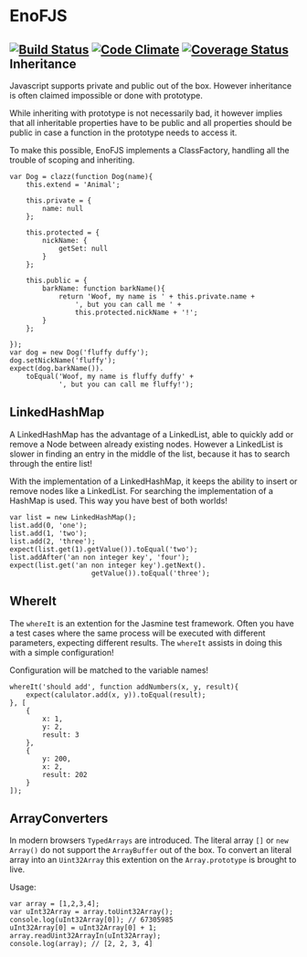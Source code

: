 EnoFJS
======
[![Build Status](https://drone.io/github.com/EnoF/EnoFJS/status.png)](https://drone.io/github.com/EnoF/EnoFJS/latest)
[![Code Climate](https://codeclimate.com/github/EnoF/EnoFJS.png)](https://codeclimate.com/github/EnoF/EnoFJS)
[![Coverage Status](https://coveralls.io/repos/EnoF/EnoFJS/badge.png?branch=master)](https://coveralls.io/r/EnoF/EnoFJS?branch=master)
Inheritance
-----------
Javascript supports private and public out of the box. However
inheritance is often claimed impossible or done with prototype.

While inheriting with prototype is not necessarily bad, it
however implies that all inheritable properties have to be public
and all properties should be public in case a function in the
prototype needs to access it.

To make this possible, EnoFJS implements a ClassFactory, handling
all the trouble of scoping and inheriting.

    var Dog = clazz(function Dog(name){
        this.extend = 'Animal';

        this.private = {
            name: null
        };

        this.protected = {
            nickName: {
                getSet: null
            }
        };

        this.public = {
            barkName: function barkName(){
                return 'Woof, my name is ' + this.private.name +
                    ', but you can call me ' +
                    this.protected.nickName + '!';
            }
        };

    });
    var dog = new Dog('fluffy duffy');
    dog.setNickName('fluffy');
    expect(dog.barkName()).
        toEqual('Woof, my name is fluffy duffy' +
                ', but you can call me fluffy!');

LinkedHashMap
-------------
A LinkedHashMap has the advantage of a LinkedList, able to quickly
add or remove a Node between already existing nodes. However a LinkedList is slower
in finding an entry in the middle of the list, because it has to search
through the entire list!

With the implementation of a LinkedHashMap, it keeps the ability to insert
or remove nodes like a LinkedList. For searching the implementation of a HashMap
is used. This way you have best of both worlds!

    var list = new LinkedHashMap();
    list.add(0, 'one');
    list.add(1, 'two');
    list.add(2, 'three');
    expect(list.get(1).getValue()).toEqual('two');
    list.addAfter('an non integer key', 'four');
    expect(list.get('an non integer key').getNext().
                        getValue()).toEqual('three');

WhereIt
-------
The `whereIt` is an extention for the Jasmine test framework. Often you have a test cases
where the same process will be executed with different parameters, expecting different
results. The `whereIt` assists in doing this with a simple configuration!

Configuration will be matched to the variable names!

    whereIt('should add', function addNumbers(x, y, result){
        expect(calulator.add(x, y)).toEqual(result);
    }, [
        {
            x: 1,
            y: 2,
            result: 3
        },
        {
            y: 200,
            x: 2,
            result: 202
        }
    ]);

ArrayConverters
---------------
In modern browsers `TypedArrays` are introduced. The literal array `[]` or `new Array()`
do not support the `ArrayBuffer` out of the box. To convert an literal array into an
`Uint32Array` this extention on the `Array.prototype` is brought to live.

Usage:

    var array = [1,2,3,4];
    var uInt32Array = array.toUint32Array();
    console.log(uInt32Array[0]); // 67305985
    uInt32Array[0] = uInt32Array[0] + 1;
    array.readUint32ArrayIn(uInt32Array);
    console.log(array); // [2, 2, 3, 4]

